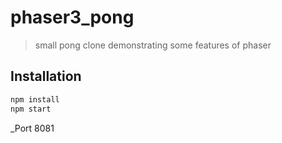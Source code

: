 # phaser3_pong
> small pong clone demonstrating some features of phaser

## Installation
```sh
npm install
npm start
```
_Port 8081

